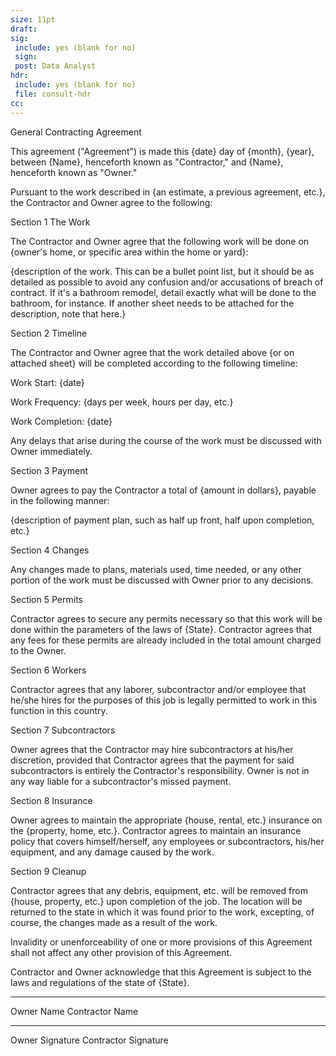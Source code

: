 ```yaml
---
size: 11pt
draft: 
sig:
 include: yes (blank for no)
 sign:
 post: Data Analyst
hdr:
 include: yes (blank for no)
 file: consult-hdr
cc:
---
```


General Contracting Agreement

This agreement ("Agreement") is made this {date} day of {month}, {year}, between	{Name}, henceforth known as "Contractor," and {Name}, henceforth known as "Owner."

Pursuant to the work described in {an estimate, a previous agreement, etc.}, the Contractor and Owner agree to the following:


Section 1
The Work

The Contractor and Owner agree that the following work will be done on {owner's home, or specific area within the home or yard}:

{description of the work. This can be a bullet point list, but it should be as detailed as possible to avoid any confusion and/or accusations of breach of contract. If it's a bathroom remodel, detail exactly what will be done to the bathroom, for instance. If another sheet needs to be attached for the description, note that here.}


Section 2
Timeline

The Contractor and Owner agree that the work detailed above {or on attached sheet} will be completed according to the following timeline:

Work Start: {date}

Work Frequency: {days per week, hours per day, etc.}

Work Completion: {date}

Any delays that arise during the course of the work must be discussed with Owner immediately.


Section 3
Payment

Owner agrees to pay the Contractor a total of {amount in dollars}, payable in the following manner:

{description of payment plan, such as half up front, half upon completion, etc.}


Section 4
Changes

Any changes made to plans, materials used, time needed, or any other portion of the work must be discussed with Owner prior to any decisions.



Section 5
Permits

Contractor agrees to secure any permits necessary so that this work will be done within the parameters of the laws of {State}. Contractor agrees that any fees for these permits are already included in the total amount charged to the Owner.


Section 6
Workers

Contractor agrees that any laborer, subcontractor and/or employee that he/she hires for the purposes of this job is legally permitted to work in this function in this country.


Section 7
Subcontractors

Owner agrees that the Contractor may hire subcontractors at his/her discretion, provided that Contractor agrees that the payment for said subcontractors is entirely the Contractor's responsibility. Owner is not in any way liable for a subcontractor's missed payment.


Section 8
Insurance

Owner agrees to maintain the appropriate {house, rental, etc.} insurance on the {property, home, etc.}. Contractor agrees to maintain an insurance policy that covers himself/herself, any employees or subcontractors, his/her equipment, and any damage caused by the work.


Section 9
Cleanup

Contractor agrees that any debris, equipment, etc. will be removed from {house, property, etc.} upon completion of the job. The location will be returned to the state in which it was found prior to the work, excepting, of course, the changes made as a result of the work.


Invalidity or unenforceability of one or more provisions of this Agreement shall not affect any other provision of this Agreement.

Contractor and Owner acknowledge that this Agreement is subject to the laws and regulations of the state of {State}.


___________________________                                              __________________________
Owner Name                                                                               Contractor Name


___________________________                                              __________________________
Owner Signature                                                                         Contractor Signature
